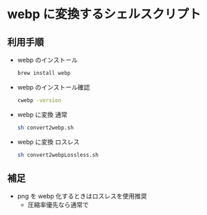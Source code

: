 # webp に変換するシェルスクリプト

## 利用手順

- webp のインストール

  ```zsh
  brew install webp
  ```

- webp のインストール確認

  ```zsh
  cwebp -version
  ```

- webp に変換 通常

  ```zsh
  sh convert2webp.sh
  ```

- webp に変換 ロスレス
  ```zsh
  sh convert2webpLossless.sh
  ```

## 補足

- png を webp 化するときはロスレスを使用推奨
  - 圧縮率優先なら通常で
